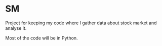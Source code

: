 # SM
Project for keeping my code where I gather data about stock market and analyse it.

Most of the code will be in Python.
